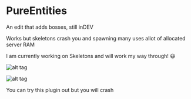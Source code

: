 # PureEntities


An edit that adds bosses, still inDEV


Works but skeletons crash you and spawning many uses allot of allocated server RAM

I am currently working on Skeletons and will work my way through! :smiley:

![alt tag](https://cloud.githubusercontent.com/assets/15986189/17060171/c2e1e8f8-4ff6-11e6-9b51-9d0e3136d869.png)


![alt tag](https://cloud.githubusercontent.com/assets/15986189/17060175/c74bf4ba-4ff6-11e6-8318-1d2d0c895728.png)

You can try this plugin out but you will crash


